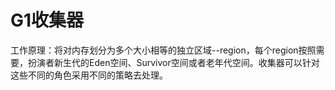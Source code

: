 # G1收集器

工作原理：将对内存划分为多个大小相等的独立区域--region，每个region按照需要，扮演者新生代的Eden空间、Survivor空间或者老年代空间。收集器可以针对这些不同的角色采用不同的策略去处理。